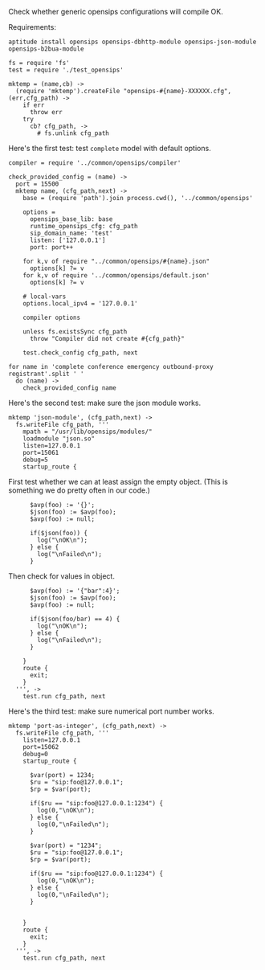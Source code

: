 Check whether generic opensips configurations will compile OK.

Requirements:

```
aptitude install opensips opensips-dbhttp-module opensips-json-module opensips-b2bua-module
```

    fs = require 'fs'
    test = require './test_opensips'

    mktemp = (name,cb) ->
      (require 'mktemp').createFile "opensips-#{name}-XXXXXX.cfg", (err,cfg_path) ->
        if err
          throw err
        try
          cb? cfg_path, ->
            # fs.unlink cfg_path

Here's the first test: test `complete` model with default options.

    compiler = require '../common/opensips/compiler'

    check_provided_config = (name) ->
      port = 15500
      mktemp name, (cfg_path,next) ->
        base = (require 'path').join process.cwd(), '../common/opensips'

        options =
          opensips_base_lib: base
          runtime_opensips_cfg: cfg_path
          sip_domain_name: 'test'
          listen: ['127.0.0.1']
          port: port++

        for k,v of require "../common/opensips/#{name}.json"
          options[k] ?= v
        for k,v of require '../common/opensips/default.json'
          options[k] ?= v

        # local-vars
        options.local_ipv4 = '127.0.0.1'

        compiler options

        unless fs.existsSync cfg_path
          throw "Compiler did not create #{cfg_path}"

        test.check_config cfg_path, next

    for name in 'complete conference emergency outbound-proxy registrant'.split ' '
      do (name) ->
        check_provided_config name

Here's the second test: make sure the json module works.

    mktemp 'json-module', (cfg_path,next) ->
      fs.writeFile cfg_path, '''
        mpath = "/usr/lib/opensips/modules/"
        loadmodule "json.so"
        listen=127.0.0.1
        port=15061
        debug=5
        startup_route {

First test whether we can at least assign the empty object.
(This is something we do pretty often in our code.)

          $avp(foo) := '{}';
          $json(foo) := $avp(foo);
          $avp(foo) := null;

          if($json(foo)) {
            log("\nOK\n");
          } else {
            log("\nFailed\n");
          }

Then check for values in object.

          $avp(foo) := '{"bar":4}';
          $json(foo) := $avp(foo);
          $avp(foo) := null;

          if($json(foo/bar) == 4) {
            log("\nOK\n");
          } else {
            log("\nFailed\n");
          }

        }
        route {
          exit;
        }
      ''', ->
        test.run cfg_path, next

Here's the third test: make sure numerical port number works.

    mktemp 'port-as-integer', (cfg_path,next) ->
      fs.writeFile cfg_path, '''
        listen=127.0.0.1
        port=15062
        debug=0
        startup_route {

          $var(port) = 1234;
          $ru = "sip:foo@127.0.0.1";
          $rp = $var(port);

          if($ru == "sip:foo@127.0.0.1:1234") {
            log(0,"\nOK\n");
          } else {
            log(0,"\nFailed\n");
          }

          $var(port) = "1234";
          $ru = "sip:foo@127.0.0.1";
          $rp = $var(port);

          if($ru == "sip:foo@127.0.0.1:1234") {
            log(0,"\nOK\n");
          } else {
            log(0,"\nFailed\n");
          }


        }
        route {
          exit;
        }
      ''', ->
        test.run cfg_path, next
